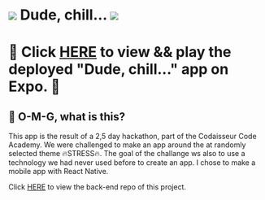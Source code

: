 # ![](https://emojis.slackmojis.com/emojis/images/1542340471/4979/thinking.gif?1542340471) Dude, chill... ![](https://emojis.slackmojis.com/emojis/images/1542340464/4967/facepalm.gif?1542340464)

# :eyes:  Click [HERE](https://expo.io/@jetskevdwouden/dude_chill_) to view && play the deployed "Dude, chill..." app on Expo.  :eyes:

## :information_desk_person: O-M-G, what is this?
This app is the result of a 2,5 day hackathon, part of the Codaisseur Code Academy.
We were challenged to make an app around the at randomly selected theme :fire:STRESS:fire:. The goal of the challange ws also to use a technology we had never used before to create an app.
I chose to make a mobile app with React Native.

Click [HERE](https://github.com/JetskevdWouden/dude_chill_api) to view the back-end repo of this project.

